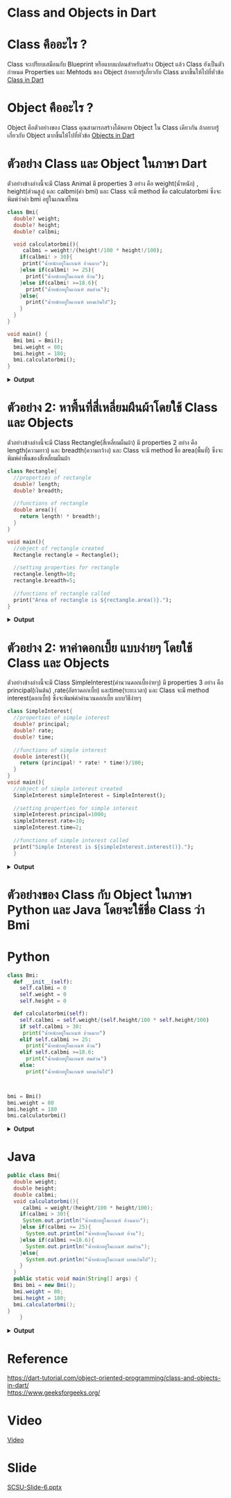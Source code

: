 # Class and Objects in Dart


# Class คืออะไร ?
Class  จะเปรียบเสมือนกับ Blueprint หรือแบบแปลนสำหรับสร้าง Object แล้ว
Class ยังเป็นตัวกำหนด Properties และ Mehtods ของ Object
ถ้าอยากรู้เกี่ยวกับ Class มากขึ้นให้ไปที่หัวข้อ [Class in Dart](https://github.com/soonklang/dart-tutorial/blob/main/6.%20OOP%20In%20Dart/Class%20in%20Dart.md)

# Object คืออะไร ?
Object คือตัวอย่างของ Class คุณสามารถสร้างได้หลาย Object ใน Class เดียวกัน
ถ้าอยากรู้เกี่ยวกับ Object มากขึ้นให้ไปที่หัวข้อ [Objects in Dart](https://github.com/soonklang/dart-tutorial/blob/main/6.%20OOP%20In%20Dart/Object%20in%20dart.md)

# ตัวอย่าง Class และ Object ในภาษา Dart
ตัวอย่างข้างล่างนี้จะมี Class Animal มี properties 3 อย่าง คือ
weight(น้ำหนัก) , height(ส่วนสูง) และ calbmi(ค่า bmi) และ Class จะมี method ชื่อ calculatorbmi
ซึ่งจะพิมพ์ว่าค่า bmi อยู่ในเกณฑ์ไหน

```dart
class Bmi{
  double? weight;
  double? height;
  double? calbmi;

  void calculatorbmi(){
     calbmi = weight!/(height!/100 * height!/100);
    if(calbmi! > 30){
     print("น้ำหนักอยู่ในเกณฑ์ อ้วนมาก"); 
    }else if(calbmi! >= 25){
      print("น้ำหนักอยู่ในเกณฑ์ อ้วน"); 
    }else if(calbmi! >=18.6){
      print("น้ำหนักอยู่ในเกณฑ์ สมส่วน");
    }else{
      print("น้ำหนักอยู่ในเกณฑ์ ผอมเกินไป");
    }
  }
}

void main() {
  Bmi bmi = Bmi(); 
  bmi.weight = 80;
  bmi.height = 180;
  bmi.calculatorbmi();
}


```

<details>
  <summary><strong>Output</strong></summary>
  <pre><code>น้ำหนักอยู่ในเกณฑ์ สมส่วน</code></pre>
</details>

# ตัวอย่าง 2: หาพื้นที่สี่เหลี่ยมผืนผ้าโดยใช้ Class และ Objects
ตัวอย่างข้างล่างนี้จะมี Class Rectangle(สี่เหลี่ยมผืนผ้า) มี properties 2 อย่าง คือ
length(ความยาว) และ breadth(ความกว้าง) และ Class จะมี method ชื่อ area(พื้นที่)
ซึ่งจะพิมพ์ค่าพื้นของสี่เหลี่ยมผืนผ้า
```dart
class Rectangle{
  //properties of rectangle
  double? length;
  double? breadth;
  
  //functions of rectangle
  double area(){
    return length! * breadth!;
  }
}

void main(){
  //object of rectangle created
  Rectangle rectangle = Rectangle();
  
  //setting properties for rectangle
  rectangle.length=10;
  rectangle.breadth=5;
  
  //functions of rectangle called
  print("Area of rectangle is ${rectangle.area()}.");
}
```
<details>
  <summary><strong>Output</strong></summary>
  <pre><code>Area of rectangle is 50.</code></pre>
</details>

# ตัวอย่าง 2: หาค่าดอกเบี้ย แบบง่ายๆ โดยใช้ Class และ Objects
ตัวอย่างข้างล่างนี้จะมี Class SimpleInterest(คำนวนดอกเบี้ยง่ายๆ) มี properties 3 อย่าง คือ
principal(เงินต้น) ,rate(อัตราดอกเบี้ย) และtime(ระยะเวลา) และ Class จะมี method
interest(ดอกเบี้ย) ซึ่งจะพิมพ์ค่าคำนวนดอกเบี้ย แบบวิธีง่ายๆ
```dart 
class SimpleInterest{
  //properties of simple interest
  double? principal;
  double? rate;
  double? time;
  
  //functions of simple interest
  double interest(){
    return (principal! * rate! * time!)/100;
  }
}
void main(){
  //object of simple interest created
  SimpleInterest simpleInterest = SimpleInterest();
  
  //setting properties for simple interest
  simpleInterest.principal=1000;
  simpleInterest.rate=10;
  simpleInterest.time=2;
  
  //functions of simple interest called
  print("Simple Interest is ${simpleInterest.interest()}.");
  }
  ```
  
<details>
  <summary><strong>Output</strong></summary>
  <pre><code>Simple Interest is 200.</code></pre>
</details>


# ตัวอย่างของ Class กับ Object ในภาษา Python และ Java โดยจะใช้ชื่อ Class ว่า Bmi

# Python
```python
class Bmi:
  def __init__(self):
    self.calbmi = 0
    self.weight = 0
    self.height = 0

  def calculatorbmi(self):
    self.calbmi = self.weight/(self.height/100 * self.height/100)
    if self.calbmi > 30:
     print("น้ำหนักอยู่ในเกณฑ์ อ้วนมาก")
    elif self.calbmi >= 25:
      print("น้ำหนักอยู่ในเกณฑ์ อ้วน")
    elif self.calbmi >=18.6:
      print("น้ำหนักอยู่ในเกณฑ์ สมส่วน")
    else:
      print("น้ำหนักอยู่ในเกณฑ์ ผอมเกินไป")



bmi = Bmi()
bmi.weight = 80
bmi.height = 180
bmi.calculatorbmi()
```
<details>
  <summary><strong>Output</strong></summary>
  <pre><code>
     น้ำหนักอยู่ในเกณฑ์ สมส่วน </code></pre>
</details>

# Java
```java
public class Bmi{
  double weight;
  double height;
  double calbmi;
  void calculatorbmi(){
     calbmi = weight/(height/100 * height/100);
    if(calbmi > 30){
     System.out.println("น้ำหนักอยู่ในเกณฑ์ อ้วนมาก"); 
    }else if(calbmi >= 25){
      System.out.println("น้ำหนักอยู่ในเกณฑ์ อ้วน"); 
    }else if(calbmi >=18.6){
      System.out.println("น้ำหนักอยู่ในเกณฑ์ สมส่วน");
    }else{
      System.out.println("น้ำหนักอยู่ในเกณฑ์ ผอมเกินไป");
    }
  }
  public static void main(String[] args) {
  Bmi bmi = new Bmi(); 
  bmi.weight = 80;
  bmi.height = 180;
  bmi.calculatorbmi();
}
    }

```
<details>
  <summary><strong>Output</strong></summary>
  <pre><code>น้ำหนักอยู่ในเกณฑ์ สมส่วน </code></pre>
</details>

# Reference
https://dart-tutorial.com/object-oriented-programming/class-and-objects-in-dart/<br>
https://www.geeksforgeeks.org/<br>

# Video
[Video](https://www.youtube.com/watch?v=7nq2mcbd6xc)

# Slide

[SCSU-Slide-6.pptx](https://github.com/soonklang/dart-tutorial/files/12825973/SCSU-Slide-6.pptx)

